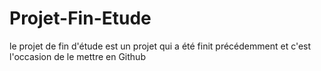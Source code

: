 # Projet-Fin-Etude
le projet de fin d'étude est un projet qui a été finit précédemment et c'est l'occasion de le mettre en Github
